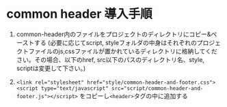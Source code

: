 # common header 導入手順

1. common-header内のファイルをプロジェクトのディレクトリにコピー&ペーストする
(必要に応じてscript, styleフォルダの中身はそれぞれのプロジェクトファイルのjs,cssファイルが置かれているディレクトリに格納してください。その場合、以下のhref, src以下のパスのディレクトリ名、style, scriptは変更して下さい。)

2. `<link rel="stylesheet" href="style/common-header-and-footer.css"><script type="text/javascript" src="script/common-header-and-footer.js"></script>` をコピーし`<header>`タグの中に追加する
